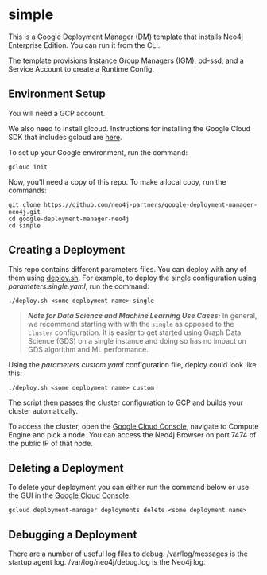 # simple
This is a Google Deployment Manager (DM) template that installs Neo4j Enterprise Edition.  You can run it from the  CLI.

The template provisions Instance Group Managers (IGM), pd-ssd, and a Service Account to create a Runtime Config.

## Environment Setup
You will need a GCP account.

We also need to install glcoud.  Instructions for installing the Google Cloud SDK that includes gcloud are [here](https://cloud.google.com/sdk/).

To set up your Google environment, run the command:

    gcloud init

Now, you'll need a copy of this repo.  To make a local copy, run the commands:

    git clone https://github.com/neo4j-partners/google-deployment-manager-neo4j.git
    cd google-deployment-manager-neo4j
    cd simple

## Creating a Deployment
This repo contains different parameters files.  You can deploy with any of them using [deploy.sh](deploy.sh).  For example, to deploy the single configuration using <i>parameters.single.yaml</i>, run the command:

    ./deploy.sh <some deployment name> single

> **_Note for Data Science and Machine Learning Use Cases:_**  In general, we recommend starting with with the `single` as opposed to the `cluster` configuration. It is easier to get started using Graph Data Science (GDS) on a single instance and doing so has no impact on GDS algorithm and ML performance. 

Using the <i>parameters.custom.yaml</i> configuration file, deploy could look like this:

    ./deploy.sh <some deployment name> custom

The script then passes the cluster configuration to GCP and builds your cluster automatically.

To access the cluster, open the [Google Cloud Console](http://cloud.google.com/console), navigate to Compute Engine and pick a node.  You can access the Neo4j Browser on port 7474 of the public IP of that node.

## Deleting a Deployment
To delete your deployment you can either run the command below or use the GUI in the [Google Cloud Console](http://cloud.google.com/console).

    gcloud deployment-manager deployments delete <some deployment name>

## Debugging a Deployment
There are a number of useful log files to debug. /var/log/messages is the startup agent log.  /var/log/neo4j/debug.log is the Neo4j log.